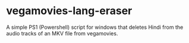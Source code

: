 # vegamovies-lang-eraser
A simple PS1 (Powershell) script for windows that deletes Hindi from the audio tracks of an MKV file from vegamovies.
